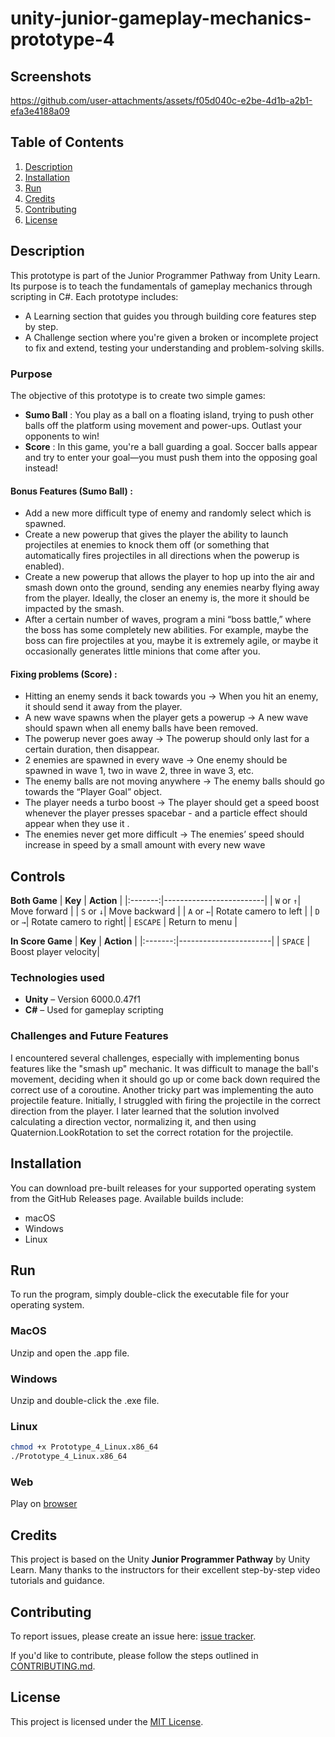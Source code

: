 # unity-junior-gameplay-mechanics-prototype-4

## Screenshots

https://github.com/user-attachments/assets/f05d040c-e2be-4d1b-a2b1-efa3e4188a09

## Table of Contents
1. [Description](#description)
2. [Installation](#installation)
3. [Run](#run)
4. [Credits](#credits)
5. [Contributing](#contributing)
6. [License](#license)

## Description

This prototype is part of the Junior Programmer Pathway from Unity Learn. Its purpose is to teach the fundamentals of gameplay mechanics through scripting in C#.
Each prototype includes:
- A Learning section that guides you through building core features step by step.
- A Challenge section where you're given a broken or incomplete project to fix and extend, testing your understanding and problem-solving skills.

### Purpose

The objective of this prototype is to create two simple games:

- **Sumo Ball** : You play as a ball on a floating island, trying to push other balls off the platform using movement and power-ups. Outlast your opponents to win!
- **Score** : In this game, you're a ball guarding a goal. Soccer balls appear and try to enter your goal—you must push them into the opposing goal instead!

#### Bonus Features (Sumo Ball) :

- Add a new more difficult type of enemy and randomly select which is spawned. 
- Create a new powerup that gives the player the ability to launch projectiles at enemies to knock them off (or something that automatically fires projectiles in all directions when the powerup is enabled).
- Create a new powerup that allows the player to hop up into the air and smash down onto the ground, sending any enemies nearby flying away from the player. Ideally, the closer an enemy is, the more it should be impacted by the smash.
- After a certain number of waves, program a mini “boss battle,” where the boss has some completely new abilities. For example, maybe the boss can fire projectiles at you, maybe it is extremely agile, or maybe it occasionally generates little minions that come after you.

#### Fixing problems (Score) : 

- Hitting an enemy sends it back towards you -> When you hit an enemy, it should send it away from the player.
- A new wave spawns when the player gets a powerup -> A new wave should spawn when all enemy balls have been removed.
- The powerup never goes away -> The powerup should only last for a certain duration, then disappear.
- 2 enemies are spawned in every wave -> One enemy should be spawned in wave 1, two in wave 2, three in wave 3, etc.
- The enemy balls are not moving anywhere -> The enemy balls should go towards the “Player Goal” object.
- The player needs a turbo boost -> The player should get a speed boost whenever the player presses spacebar - and a particle effect should appear when they use it .
- The enemies never get more difficult -> The enemies’ speed should increase in speed by a small amount with every new wave
  
## Controls

**Both Game**
| **Key** | **Action**              |
|:-------:|-------------------------|
| `W` or `↑`| Move forward          |
| `S` or `↓`| Move backward         |
| `A` or `←`| Rotate camero to left |
| `D` or `→`| Rotate camero to right|
| `ESCAPE`  | Return to menu        |

**In Score Game**
| **Key** | **Action**            |
|:-------:|-----------------------|
| `SPACE`  | Boost player velocity|


### Technologies used

- **Unity** – Version 6000.0.47f1
- **C#** – Used for gameplay scripting
  
### Challenges and Future Features

I encountered several challenges, especially with implementing bonus features like the "smash up" mechanic. It was difficult to manage the ball's movement, deciding when it should go up or come back down required the correct use of a coroutine.
Another tricky part was implementing the auto projectile feature. Initially, I struggled with firing the projectile in the correct direction from the player. I later learned that the solution involved calculating a direction vector, normalizing it, and then using Quaternion.LookRotation to set the correct rotation for the projectile.

## Installation

You can download pre-built releases for your supported operating system from the GitHub Releases page. Available builds include:
- macOS
- Windows
- Linux

## Run

To run the program, simply double-click the executable file for your operating system.

### MacOS

Unzip and open the .app file.

### Windows

Unzip and double-click the .exe file.

### Linux

```bash
chmod +x Prototype_4_Linux.x86_64
./Prototype_4_Linux.x86_64
```

### Web

Play on [browser](https://vpekdas.github.io/unity-junior-gameplay-mechanics-prototype-4)

## Credits

This project is based on the Unity **Junior Programmer Pathway** by Unity Learn.
Many thanks to the instructors for their excellent step-by-step video tutorials and guidance.

## Contributing

To report issues, please create an issue here:  [issue tracker](https://github.com/Vpekdas/unity-junior-sound-and-effects-prototype-4/issues).

If you'd like to contribute, please follow the steps outlined in [CONTRIBUTING.md](CONTRIBUTING.md).

## License

This project is licensed under the [MIT License](LICENSE).
